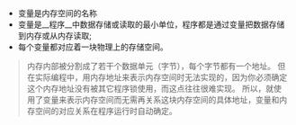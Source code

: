 * 变量是内存空间的名称
* 变量是__程序__中数据存储或读取的最小单位，程序都是通过变量把数据存储到内存或从内存读取;
* 每个变量都对应着一块物理上的存储空间。
>内存内部被分割成了若干个数据单元（字节），每个字节都有一个地址。
但在实际编程中，用内存地址来表示内存空间时无法实现的，因为你必须确定这个内存地址没有被其它程序锁使用，而这点往往很难实现。
所以，就使用了变量来表示内存空间而无需再关系这块内存空间的具体地址，变量和内存空间的对应关系在程序运行时自动确定。